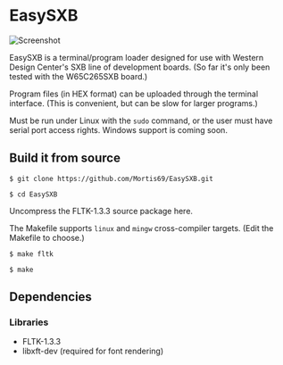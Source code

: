 EasySXB
=======

![Screenshot](https://raw.githubusercontent.com/Mortis69/EasySXB/master/screenshots/screenshot.png)

EasySXB is a terminal/program loader designed for use with Western Design Center's SXB line of development boards. (So far it's only been tested with the W65C265SXB board.)

Program files (in HEX format) can be uploaded through the terminal interface. (This is convenient, but can be slow for larger programs.)

Must be run under Linux with the ```sudo``` command, or the user must have serial port access rights. Windows support is coming soon.

## Build it from source
```$ git clone https://github.com/Mortis69/EasySXB.git```

```$ cd EasySXB```

Uncompress the FLTK-1.3.3 source package here.

The Makefile supports ```linux``` and ```mingw``` cross-compiler targets.
(Edit the Makefile to choose.)

```$ make fltk```

```$ make```

## Dependencies

### Libraries

 * FLTK-1.3.3
 * libxft-dev (required for font rendering)


